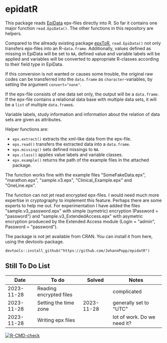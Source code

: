 # epidatR

This package reads [EpiData](https://www.epidata.dk/) epx-files directly into R. So far it contains one major function `read.EpiData()`. The other functions in this repository are helpers.

Compared to the allready existing package [epxToR](https://cran.r-project.org/package=epxToR), `read.EpiData()` not only transfers epx-files into an R-`data.frame`. Additionally, values defined as missing in EpiData will be set to `NA`, defined value and variable labels will be applied and variables will be converted to appropriate R-classes according to their field type in EpiData. 

If this conversion is not wanted or causes some trouble, the original raw codes can be transferred into the `data.frame` as `character`-variables, by setting the argument `convert="none"`.

If the epx-file consists of one data set only, the output will be a `data.frame`. If the epx-file contains a relational data base with multiple data sets, it will be a `list` of multiple `data.frame`s.

Variable labels, study information and information about the relation of data sets are given as attributes.

Helper functions are: 

* `epx.extract()` extracts the xml-like data from the epx-file.
* `epx.read()` transfers the extracted data into a `data.frame`.
* `epx.missing()` sets defined missings to `NA`.
* `epx.class()` applies value labels and variable classes.
* `epx.example()` returns the path of the example files in the attached package.


The function works fine with the example files "SomeFakeData.epx", "marathon.epx", "sample.v3.epx", "Clinical_Example.epx" and "OneLine.epx".

The function can not jet read encrypted epx-files. I would need much more expertise in cryptography to implement this feature. Perhaps there are some experts to help me out. For experimentation I have added the files "sample.v3_password.epx" with simple (symetric) encryption (Password = "password") and "sample.v3_ExtendedAccess.epx" with asymetric encryption produeced by the Extended Access module (Login = "admin", Password = "password"). 

The package is not jet available from CRAN. You can install it from here, using the devtools-package.

```{r}
devtools::install_github("https://github.com/JohannPopp/epidatR")
```

## Still To Do List
| Date       | To do                   | Solved | Notes                       |
|------------|-------------------------|--------|-----------------------------|
| 2023-11-28 | Reading encrypted files |        | complicated                 |
| 2023-11-28 | Setting the time zone   | 2023-11-28 | generally set to "UTC"  |
| 2023-11-28 | Writing epx files       |        | lot of work. Do we need it? |


 <!-- badges: start -->
  [![R-CMD-check](https://github.com/JohannPopp/epidatR/actions/workflows/R-CMD-check.yaml/badge.svg)](https://github.com/JohannPopp/epidatR/actions/workflows/R-CMD-check.yaml)
  <!-- badges: end -->


